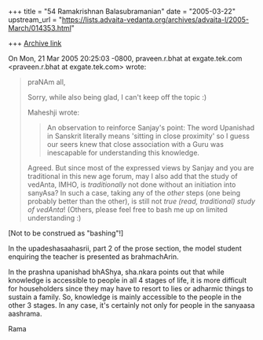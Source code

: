 +++
title = "54 Ramakrishnan Balasubramanian"
date = "2005-03-22"
upstream_url = "https://lists.advaita-vedanta.org/archives/advaita-l/2005-March/014353.html"

+++
[Archive link](https://lists.advaita-vedanta.org/archives/advaita-l/2005-March/014353.html)

On Mon, 21 Mar 2005 20:25:03 -0800, praveen.r.bhat at exgate.tek.com
<praveen.r.bhat at exgate.tek.com> wrote:
> praNAm all,
> 
> Sorry, while also being glad, I can't keep off the topic :)
> 
> Maheshji wrote:
> > An observation to reinforce Sanjay's point:
> > The word Upanishad in Sanskrit literally means 'sitting in close
> > proximity'  so I guess our seers knew that close association with a
> > Guru was inescapable for understanding this knowledge.
> 
> Agreed. But since most of the expressed views by Sanjay and you are
> traditional in this new age forum, may I also add that the study of vedAnta,
> IMHO, is *traditionally* not done without an initiation into sanyAsa? In
> such a case, taking any of the *other* steps (one being probably better than
> the other), is still not *true (read, traditional) study of vedAnta*!
> (Others, please feel free to bash me up on limited understanding :)

[Not to be construed as "bashing"!]

In the upadeshasaahasrii, part 2 of the prose section, the model
student enquiring the teacher is presented as brahmachArin.

In the prashna upanishad bhAShya, sha.nkara points out that while
knowledge is accessible to people in all 4 stages of life, it is more
difficult for householders since they may have to resort to lies or
adharmic things to sustain a family. So, knowledge is mainly
accessible to the people in the other 3 stages. In any case, it's
certainly not only for people in the sanyaasa aashrama.

Rama

